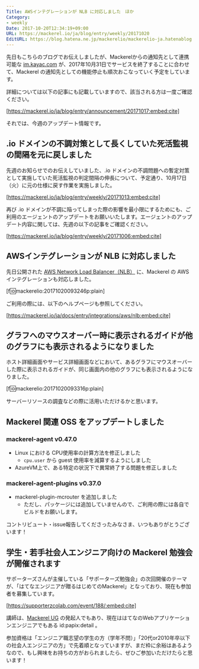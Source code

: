 ```yaml
---
Title: AWSインテグレーションが NLB に対応しました　ほか
Category:
- weekly
Date: 2017-10-20T12:34:19+09:00
URL: https://mackerel.io/ja/blog/entry/weekly/20171020
EditURL: https://blog.hatena.ne.jp/mackerelio/mackerelio-ja.hatenablog.mackerel.io/atom/entry/8599973812309630191
---
```


先日もこちらのブログでお伝えしましたが、Mackerelからの通知先として連携可能な [im.kayac.com](http://im.kayac.com/) が、2017年10月31日でサービスを終了することに合わせて、Mackerel の通知先としての機能停止も順次おこなっていく予定をしています。

詳細については以下の記事にも記載していますので、該当される方は一度ご確認ください。



[https://mackerel.io/ja/blog/entry/announcement/20171017:embed:cite]




それでは、今週のアップデート情報です。


## .io ドメインの不調対策として長くしていた死活監視の間隔を元に戻しました
先週のお知らせでのお伝えしていました、.io ドメインの不調問題への暫定対策として実施していた死活監視の判定間隔の伸長について、予定通り、10月17日（火）に元の仕様に戻す作業を実施しました。




[https://mackerel.io/ja/blog/entry/weekly/20171013:embed:cite]




再び .io ドメインが不調に陥ってしまった際の影響を最小限にするためにも、ご利用のエージェントのアップデートをお願いいたします。エージェントのアップデート内容に関しては、先週の以下の記事をご確認ください。




[https://mackerel.io/ja/blog/entry/weekly/20171006:embed:cite]



## AWSインテグレーションが NLB に対応しました
先日公開された [AWS Network Load Balancer（NLB）](https://aws.amazon.com/blogs/news/new-network-load-balancer-effortless-scaling-to-millions-of-requests-per-second/) に、Mackerel の AWS インテグレーションも対応しました。


[f:id:mackerelio:20171020093246p:plain]


ご利用の際には、以下のヘルプページも参照してください。


[https://mackerel.io/ja/docs/entry/integrations/aws/nlb:embed:cite]




## グラフへのマウスオーバー時に表示されるガイドが他のグラフにも表示されるようになりました
ホスト詳細画面やサービス詳細画面などにおいて、あるグラフにマウスオーバーした際に表示されるガイドが、同じ画面内の他のグラフにも表示されるようになりました。

[f:id:mackerelio:20171020093316p:plain]

サーバーリソースの調査などの際に活用いただけるかと思います。


## Mackerel 関連 OSS をアップデートしました
### mackerel-agent v0.47.0
- Linux における CPU使用率の計算方法を修正しました
    - `cpu.user` から guest 使用率を減算するようにしました
- AzureVM上で、ある特定の状況下で異常終了する問題を修正しました

### mackerel-agent-plugins v0.37.0
- mackerel-plugin-mcrouter を追加しました
    - ただし、パッケージには追加していませんので、ご利用の際には各自でビルドをお願いします。


コントリビュート・issue報告してくださったみなさま、いつもありがとうございます！


## 学生・若手社会人エンジニア向けの Mackerel 勉強会が開催されます
サポーターズさんが主催している「サポーターズ勉強会」の次回開催のテーマが、「はてなエンジニアが贈るはじめてのMackerel」となっており、現在も参加者を募集しています。


[https://supporterzcolab.com/event/188/:embed:cite]



講師は、[Mackerel UG](http://mackerel-ug.hatenablog.com/) の発起人でもあり、現在ははてなのWebアプリケーションエンジニアでもある id:papix:detail 。

参加資格は「エンジニア職志望の学生の方（学年不問）」「20代or2010年卒以下の社会人エンジニアの方」で先着順となっていますが、まだ枠に余裕はあるようなので、もし興味をお持ちの方がおられましたら、ぜひご参加いただけたらと思います！
